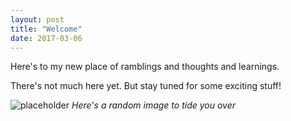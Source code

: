 ```yaml
---
layout: post
title: "Welcome"
date: 2017-03-06
---
```


Here's to my new place of ramblings and thoughts and learnings.

There's not much here yet. But stay tuned for some exciting stuff!

![placeholder](https://images.unsplash.com/photo-1468793195345-d9d67818016d?dpr=1&auto=format&fit=crop&w=1500&h=994&q=80&cs=tinysrgb&crop=)
*Here's a random image to tide you over*

